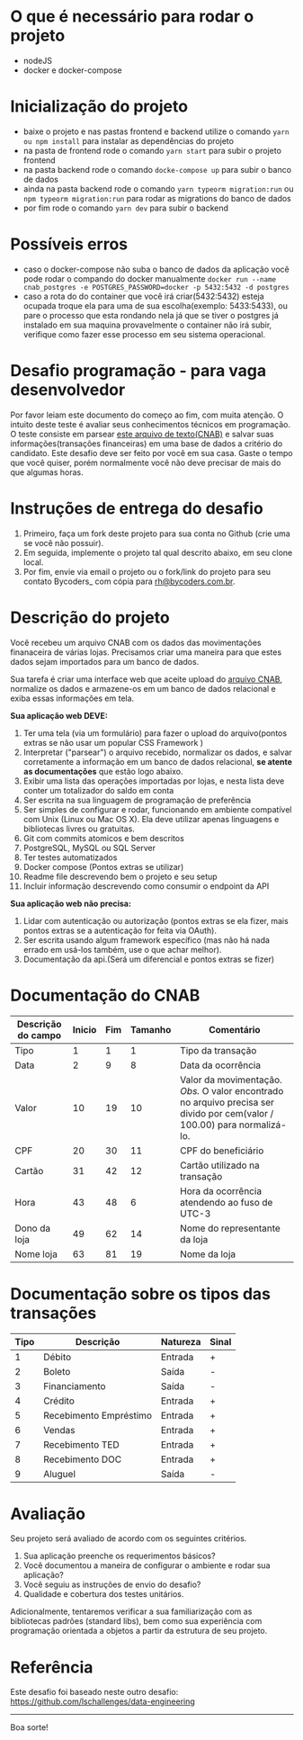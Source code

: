 # O que é necessário para rodar o projeto

- nodeJS
- docker e docker-compose

# Inicialização do projeto

- baixe o projeto e nas pastas frontend e backend utilize o comando `yarn ou npm install` para instalar as dependências do projeto
- na pasta de frontend rode o comando `yarn start` para subir o projeto frontend
- na pasta backend rode o comando `docke-compose up` para subir o banco de dados
- ainda na pasta backend rode o comando `yarn typeorm migration:run` ou `npm typeorm migration:run` para rodar as migrations do banco de dados
- por fim rode o comando `yarn dev` para subir o backend

# Possíveis erros

- caso o docker-compose não suba o banco de dados da aplicação você pode rodar o compando do docker manualmente `docker run --name cnab_postgres -e POSTGRES_PASSWORD=docker -p 5432:5432 -d postgres`
- caso a rota do do container que você irá criar(5432:5432) esteja ocupada troque ela para uma de sua escolha(exemplo: 5433:5433), ou pare o processo que esta rondando nela já que se tiver o postgres já instalado em sua maquina provavelmente o container não irá subir, verifique como fazer esse processo em seu sistema operacional.

# Desafio programação - para vaga desenvolvedor

Por favor leiam este documento do começo ao fim, com muita atenção.
O intuito deste teste é avaliar seus conhecimentos técnicos em programação.
O teste consiste em parsear [este arquivo de texto(CNAB)](https://github.com/ByCodersTec/desafio-ruby-on-rails/blob/master/CNAB.txt) e salvar suas informações(transações financeiras) em uma base de dados a critério do candidato.
Este desafio deve ser feito por você em sua casa. Gaste o tempo que você quiser, porém normalmente você não deve precisar de mais do que algumas horas.

# Instruções de entrega do desafio

1. Primeiro, faça um fork deste projeto para sua conta no Github (crie uma se você não possuir).
2. Em seguida, implemente o projeto tal qual descrito abaixo, em seu clone local.
3. Por fim, envie via email o projeto ou o fork/link do projeto para seu contato Bycoders\_ com cópia para rh@bycoders.com.br.

# Descrição do projeto

Você recebeu um arquivo CNAB com os dados das movimentações finanaceira de várias lojas.
Precisamos criar uma maneira para que estes dados sejam importados para um banco de dados.

Sua tarefa é criar uma interface web que aceite upload do [arquivo CNAB](https://github.com/ByCodersTec/desafio-ruby-on-rails/blob/master/CNAB.txt), normalize os dados e armazene-os em um banco de dados relacional e exiba essas informações em tela.

**Sua aplicação web DEVE:**

1. Ter uma tela (via um formulário) para fazer o upload do arquivo(pontos extras se não usar um popular CSS Framework )
2. Interpretar ("parsear") o arquivo recebido, normalizar os dados, e salvar corretamente a informação em um banco de dados relacional, **se atente as documentações** que estão logo abaixo.
3. Exibir uma lista das operações importadas por lojas, e nesta lista deve conter um totalizador do saldo em conta
4. Ser escrita na sua linguagem de programação de preferência
5. Ser simples de configurar e rodar, funcionando em ambiente compatível com Unix (Linux ou Mac OS X). Ela deve utilizar apenas linguagens e bibliotecas livres ou gratuitas.
6. Git com commits atomicos e bem descritos
7. PostgreSQL, MySQL ou SQL Server
8. Ter testes automatizados
9. Docker compose (Pontos extras se utilizar)
10. Readme file descrevendo bem o projeto e seu setup
11. Incluir informação descrevendo como consumir o endpoint da API

**Sua aplicação web não precisa:**

1. Lidar com autenticação ou autorização (pontos extras se ela fizer, mais pontos extras se a autenticação for feita via OAuth).
2. Ser escrita usando algum framework específico (mas não há nada errado em usá-los também, use o que achar melhor).
3. Documentação da api.(Será um diferencial e pontos extras se fizer)

# Documentação do CNAB

| Descrição do campo | Inicio | Fim | Tamanho | Comentário                                                                                                                |
| ------------------ | ------ | --- | ------- | ------------------------------------------------------------------------------------------------------------------------- |
| Tipo               | 1      | 1   | 1       | Tipo da transação                                                                                                         |
| Data               | 2      | 9   | 8       | Data da ocorrência                                                                                                        |
| Valor              | 10     | 19  | 10      | Valor da movimentação. _Obs._ O valor encontrado no arquivo precisa ser divido por cem(valor / 100.00) para normalizá-lo. |
| CPF                | 20     | 30  | 11      | CPF do beneficiário                                                                                                       |
| Cartão             | 31     | 42  | 12      | Cartão utilizado na transação                                                                                             |
| Hora               | 43     | 48  | 6       | Hora da ocorrência atendendo ao fuso de UTC-3                                                                             |
| Dono da loja       | 49     | 62  | 14      | Nome do representante da loja                                                                                             |
| Nome loja          | 63     | 81  | 19      | Nome da loja                                                                                                              |

# Documentação sobre os tipos das transações

| Tipo | Descrição              | Natureza | Sinal |
| ---- | ---------------------- | -------- | ----- |
| 1    | Débito                 | Entrada  | +     |
| 2    | Boleto                 | Saída    | -     |
| 3    | Financiamento          | Saída    | -     |
| 4    | Crédito                | Entrada  | +     |
| 5    | Recebimento Empréstimo | Entrada  | +     |
| 6    | Vendas                 | Entrada  | +     |
| 7    | Recebimento TED        | Entrada  | +     |
| 8    | Recebimento DOC        | Entrada  | +     |
| 9    | Aluguel                | Saída    | -     |

# Avaliação

Seu projeto será avaliado de acordo com os seguintes critérios.

1. Sua aplicação preenche os requerimentos básicos?
2. Você documentou a maneira de configurar o ambiente e rodar sua aplicação?
3. Você seguiu as instruções de envio do desafio?
4. Qualidade e cobertura dos testes unitários.

Adicionalmente, tentaremos verificar a sua familiarização com as bibliotecas padrões (standard libs), bem como sua experiência com programação orientada a objetos a partir da estrutura de seu projeto.

# Referência

Este desafio foi baseado neste outro desafio: https://github.com/lschallenges/data-engineering

---

Boa sorte!
